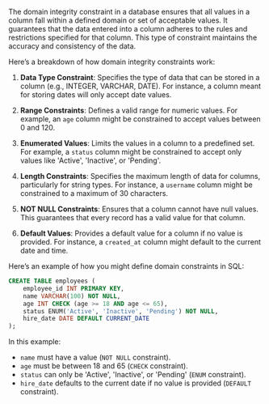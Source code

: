 The domain integrity constraint in a database ensures that all values in a column fall within a defined domain or set of acceptable values. It guarantees that the data entered into a column adheres to the rules and restrictions specified for that column. This type of constraint maintains the accuracy and consistency of the data.

Here’s a breakdown of how domain integrity constraints work:

1. **Data Type Constraint**: Specifies the type of data that can be stored in a column (e.g., INTEGER, VARCHAR, DATE). For instance, a column meant for storing dates will only accept date values.

2. **Range Constraints**: Defines a valid range for numeric values. For example, an `age` column might be constrained to accept values between 0 and 120.

3. **Enumerated Values**: Limits the values in a column to a predefined set. For example, a `status` column might be constrained to accept only values like 'Active', 'Inactive', or 'Pending'.

4. **Length Constraints**: Specifies the maximum length of data for columns, particularly for string types. For instance, a `username` column might be constrained to a maximum of 30 characters.

5. **NOT NULL Constraints**: Ensures that a column cannot have null values. This guarantees that every record has a valid value for that column.

6. **Default Values**: Provides a default value for a column if no value is provided. For instance, a `created_at` column might default to the current date and time.

Here’s an example of how you might define domain constraints in SQL:

```sql
CREATE TABLE employees (
    employee_id INT PRIMARY KEY,
    name VARCHAR(100) NOT NULL,
    age INT CHECK (age >= 18 AND age <= 65),
    status ENUM('Active', 'Inactive', 'Pending') NOT NULL,
    hire_date DATE DEFAULT CURRENT_DATE
);
```

In this example:
- `name` must have a value (`NOT NULL` constraint).
- `age` must be between 18 and 65 (`CHECK` constraint).
- `status` can only be 'Active', 'Inactive', or 'Pending' (`ENUM` constraint).
- `hire_date` defaults to the current date if no value is provided (`DEFAULT` constraint).